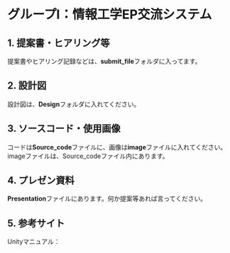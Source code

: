 # グループI：情報工学EP交流システム

## 1. 提案書・ヒアリング等
提案書やヒアリング記録などは、**submit_file**フォルダに入ってます。
## 2. 設計図
設計図は、**Design**フォルダに入れてください。
## 3. ソースコード・使用画像
コードは**Source_code**ファイルに、画像は**image**ファイルに入れてください。imageファイルは、Source_codeファイル内にあります。
## 4. プレゼン資料
**Presentation**ファイルにあります。何か提案等あれば言ってください。
## 5. 参考サイト
Unityマニュアル：　[](docs.unity3d.com/ja/current/Manual/index.html)
